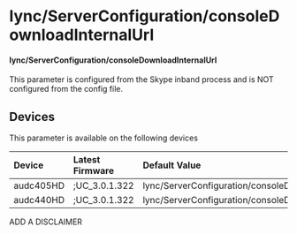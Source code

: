 ﻿---
description: lync/ServerConfiguration/consoleDownloadInternalUrl
search:
    keywords: ['lync','ServerConfiguration','consoleDownloadInternalUrl']
---

# lync/ServerConfiguration/consoleDownloadInternalUrl

#### lync/ServerConfiguration/consoleDownloadInternalUrl

This parameter is configured from the Skype inband process and is NOT configured from the config file.



## Devices
This parameter is available on the following devices

| Device | Latest Firmware | Default Value |
|:---|:---|:---|
| audc405HD | ;UC_3.0.1.322 | lync/ServerConfiguration/consoleDownloadInternalUrl= 
| audc440HD | ;UC_3.0.1.322 | lync/ServerConfiguration/consoleDownloadInternalUrl= 

ADD A DISCLAIMER
